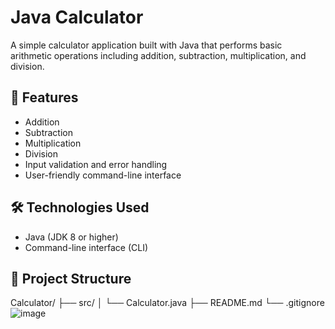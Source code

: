# Java Calculator

A simple calculator application built with Java that performs basic arithmetic operations including addition, subtraction, multiplication, and division.

## 🧮 Features

- Addition
- Subtraction
- Multiplication
- Division
- Input validation and error handling
- User-friendly command-line interface

## 🛠️ Technologies Used

- Java (JDK 8 or higher)
- Command-line interface (CLI)

## 📂 Project Structure

Calculator/
├── src/
│ └── Calculator.java
├── README.md
└── .gitignore
![image](https://github.com/user-attachments/assets/01ec9fcf-15c4-41f1-ba48-30078072ef4d)
